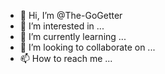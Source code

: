 - 👋 Hi, I’m @The-GoGetter
- 👀 I’m interested in ...
- 🌱 I’m currently learning ...
- 💞️ I’m looking to collaborate on ...
- 📫 How to reach me ...

<!---
The-GoGetter/The-GoGetter is a ✨ special ✨ repository because its `README.md` (this file) appears on your GitHub profile.
You can click the Preview link to take a look at your changes.
--->
